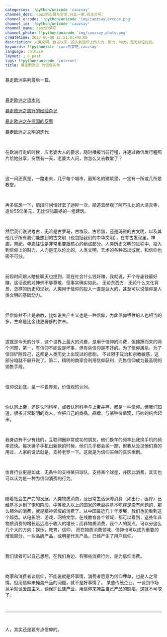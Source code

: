 ```yaml
---
categories: !!python/unicode 'caozsay'
channel_desc: caoz的心得与分享,只此一家,别无分号.
channel_ercode: !!python/unicode 'img/caozsay.ercode.png'
channel_id: !!python/unicode 'caozsay'
channel_name: caoz的梦呓
channel_photo: !!python/unicode 'img/caozsay.photo.png'
createtime: 2017-06-08 11:51:01+00:00
description: 人类文明，自古以来，投入到信仰上的人力，财力，物力，是无以伦比的。
keywords: !!python/str 'caoz的梦呓,caozsay'
language: chinese
layout: 1_0_post
tags: !!python/unicode 'internet'
title: 暴走欧洲之 为信仰买单
---
```

<div class="rich_media_content" id="js_content">
<p>
         暴走欧洲系列最后一篇。
         <br/>
</p>
<p>
<br/>
</p>
<p>
<a href="http://mp.weixin.qq.com/s?__biz=MzI0MjA1Mjg2Ng==&amp;mid=2649867288&amp;idx=1&amp;sn=7ec045339935d7512bf7a9c344dcc44d&amp;chksm=f1075e75c670d76329007df0239ddaaaa03283f20b24addb188f5d5a5ca980f39f9731b14170&amp;scene=21#wechat_redirect" target="_blank">
          暴走欧洲之流水账
         </a>
<br/>
</p>
<p>
<a href="http://mp.weixin.qq.com/s?__biz=MzI0MjA1Mjg2Ng==&amp;mid=2649867302&amp;idx=1&amp;sn=9d12e2d87a82628640f7795c0e30e28e&amp;chksm=f1075e4bc670d75def1446730541d55623937923971fa4f0707e4601c95d62ebb86346a0d6a2&amp;scene=21#wechat_redirect" target="_blank">
          暴走欧洲之旅行的经验杂记
         </a>
<br/>
</p>
<p>
<a href="http://mp.weixin.qq.com/s?__biz=MzI0MjA1Mjg2Ng==&amp;mid=2649867291&amp;idx=1&amp;sn=5fb195e9e7b58a76cad8949dce099da1&amp;chksm=f1075e76c670d7607592365b491e471b3062345d4c5288c2e090187391af8bf563abd94d495c&amp;scene=21#wechat_redirect" target="_blank">
          暴走欧洲之在德国的反思
         </a>
<br/>
</p>
<p>
<a href="http://mp.weixin.qq.com/s?__biz=MzI0MjA1Mjg2Ng==&amp;mid=2649867306&amp;idx=1&amp;sn=f21528bb40e8e37c0e5dc2079708ddb0&amp;chksm=f1075e47c670d751c9638589490eebdad066b72f2ab6c82a2bd1c0ccc60ee0021378dcecbe98&amp;scene=21#wechat_redirect" target="_blank">
          暴走欧洲之文明的迭代
         </a>
<br/>
</p>
<p>
<br/>
</p>
<p>
         在欧洲行走的时候，应老婆大人的要求，随时播报当前行程，并通过微信发行程照片给她分享，突然有一天，老婆大人问，你怎么又去教堂了？
        </p>
<p>
<br/>
</p>
<p>
         这一问还真是，一路走来，几乎每个城市，最知名的建筑里，一定有一所或几所是教堂。
        </p>
<p>
<br/>
</p>
<p>
         再多联想一下，前段时间恰好去了迪拜一次，顺道去参观了阿布扎比的大清真寺，造价55亿美元，无比恢弘震撼的一组建筑。
        </p>
<p>
<br/>
</p>
<p>
         然后我们说说考古，无论是古罗马，古埃及，古希腊，还是玛雅的古文明，以及其他几乎所有我们能想到的古文明（也包括我们的中华文明），在考古发现里，神庙，祭祀，寺庙往往是非常重要跟核心的组成部分。人类历史文明的进程中，投入到信仰上的财力，人力是无以伦比的，人类文明，艺术的各种杰出成就，和信仰也密不可分。
        </p>
<p>
<br/>
</p>
<p>
         前段时间跟人瞎扯聊天也提到，现在社会什么钱好赚，我就说，开个寺庙钱最好赚，这话说的对神佛不够尊敬，但事实确实如此。 无论东西方，无论什么文化背景，怎样的历史和现状，人类用于信仰的投入一直是巨大的，甚至可以说信仰是人类文明的基础动力。
        </p>
<p>
<br/>
</p>
<p>
         但信仰并不止是宗教，比如说共产主义也是一种信仰，为此信仰牺牲的人也相当的多，生命是比金钱更奢侈的供奉。
        </p>
<p>
<br/>
</p>
<p>
         这就是今天的分享，这个世界上最大的消费，是用于信仰的消费，但接踵而来的两个问题，第一，有信仰不能说是坏事，但有些信仰是不好的。为了信仰屠杀，为了信仰铲除异己，这都是人类历史上出现过的悲剧。 不过限于政治和宗教敏感，这部分咱就不展开说了。第二，精明的商家会利用信仰获利，兜售信仰成为最高明的销售手段。
        </p>
<p>
<br/>
</p>
<p>
         信仰说到底，是一种世界观，价值观的认同。
        </p>
<p>
<br/>
</p>
<p>
         你认同上帝，还是认同科学，或者认同科学与上帝并存，都是一种信仰。但我们知道，很多非常聪明的商人，会把自己的商品，品牌，与某种价值观，巧妙的结合起来。
        </p>
<p>
<br/>
</p>
<p>
         我身边有不少有钱的，互联网圈非常成功的朋友，他们换车的频率比我换手机的频率还快。每次锤子手机出新款的时候，他们几乎都会买一部，但我从没见他们真的用过，人家的说法就是，支持老罗一下。这就是为信仰买单的真实案例。
        </p>
<p>
<br/>
</p>
<p>
         体育行业更是如此，无条件的支持某只球队，支持某个球星，并因此消费，其实也可以认为是一种为信仰消费的行为。
        </p>
<p>
<br/>
</p>
<p>
         随着社会生产力的发展，人类物质消费，及日常生活保障消费（如出行，医疗）已经基本达到了饱和阶段，中等收入以上的国家的老百姓基本吃穿是没有问题的，那么额外的消费，就是精神领域的消费了。从中国最近几十年发展，我们也能看到这个趋势。从电影院，游戏，网络文学，在线教育各个领域，都可以看到，这些年非物质消费的增长远远高于收入的增长；而非物质消费，我个人的观点，可以分这么几个大的方向：娱乐，教育，信仰。 而在物质消费领域，信仰也可以成为重要的增值部分。一些品牌产品，或明星代言产品，已经产生了用户信仰。
        </p>
<p>
<br/>
</p>
<p>
         我们读者可以自己想想，在我们身边，有哪些消费行为，是为信仰消费。
        </p>
<p>
<br/>
</p>
<p>
         商家和消费者谈信仰，不能说就是坏事情，消费者愿意为信仰埋单，也是人之常情。但用信仰来掩盖产品的问题，就不是好事情了。 某些传统企业，一谈到市场竞争就谈爱国主义，谈保护民族产业，用信仰来掩盖自己产品的缺陷，这就不可取了。
        </p>
<p>
<br/>
</p>
<hr/>
<p>
<br/>
</p>
<p>
         人，其实还是要有点信仰的。
        </p>
</div>